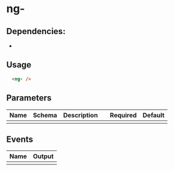 # ng-

## Dependencies:
- 

## Usage
```html
  <ng- />
```

## Parameters
| Name            | Schema           | Description                   |          | Required | Default  |
|-----------------|------------------|-------------------------------|----------|----------|----------|
|                 |                  |                               |          |          |          |
## Events
| Name      | Output                                                    |
|-----------|-----------------------------------------------------------|
|           |                                                           |
